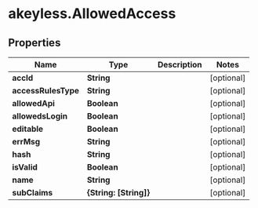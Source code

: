 # akeyless.AllowedAccess

## Properties

Name | Type | Description | Notes
------------ | ------------- | ------------- | -------------
**accId** | **String** |  | [optional] 
**accessRulesType** | **String** |  | [optional] 
**allowedApi** | **Boolean** |  | [optional] 
**allowedsLogin** | **Boolean** |  | [optional] 
**editable** | **Boolean** |  | [optional] 
**errMsg** | **String** |  | [optional] 
**hash** | **String** |  | [optional] 
**isValid** | **Boolean** |  | [optional] 
**name** | **String** |  | [optional] 
**subClaims** | **{String: [String]}** |  | [optional] 


